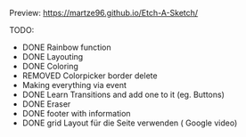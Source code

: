 Preview: https://martze96.github.io/Etch-A-Sketch/

TODO:
- DONE Rainbow function
- DONE Layouting
- DONE Coloring
- REMOVED Colorpicker border delete
- Making everything via event
- DONE Learn Transitions and add one to it (eg. Buttons)
- DONE  Eraser
- DONE footer with information
- DONE grid Layout für die Seite verwenden ( Google video)

